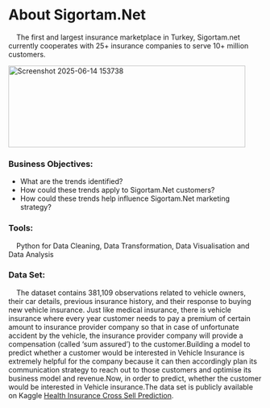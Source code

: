 # About Sigortam.Net
&nbsp;&nbsp;&nbsp;&nbsp;The first and largest insurance marketplace in Turkey, Sigortam.net currently cooperates with 25+ insurance companies to serve 10+ million customers. 

<img width="470" height="162" alt="Screenshot 2025-06-14 153738" src="https://github.com/user-attachments/assets/4daf910e-ff60-4554-a203-1d641deb38a9" />

### Business Objectives:
- What are the trends identified?
- How could these trends apply to Sigortam.Net customers?
- How could these trends help influence Sigortam.Net marketing strategy?

### Tools:
&nbsp;&nbsp;&nbsp;&nbsp;Python for Data Cleaning, Data Transformation, Data Visualisation and Data Analysis

### Data Set:
&nbsp;&nbsp;&nbsp;&nbsp;The dataset contains 381,109 observations related to vehicle owners, their car details, previous insurance history, and their response to buying new vehicle insurance. Just like medical insurance, there is vehicle insurance where every year customer needs to pay a premium of certain amount to insurance provider company so that in case of unfortunate accident by the vehicle, the insurance provider company will provide a compensation (called ‘sum assured’) to the customer.Building a model to predict whether a customer would be interested in Vehicle Insurance is extremely helpful for the company because it can then accordingly plan its communication strategy to reach out to those customers and optimise its business model and revenue.Now, in order to predict, whether the customer would be interested in Vehicle insurance.The data set is publicly available on Kaggle [Health Insurance Cross Sell Prediction](https://www.kaggle.com/datasets/anmolkumar/health-insurance-cross-sell-prediction).
